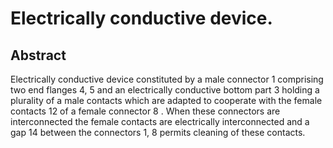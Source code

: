 # Electrically conductive device.

## Abstract
Electrically conductive device constituted by a male connector 1 comprising two end flanges 4, 5 and an electrically conductive bottom part 3 holding a plurality of a male contacts which are adapted to cooperate with the female contacts 12 of a female connector 8 . When these connectors are interconnected the female contacts are electrically interconnected and a gap 14 between the connectors 1, 8 permits cleaning of these contacts.